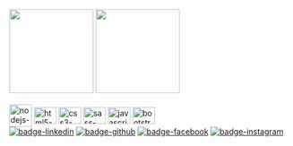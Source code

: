 <!-- Estatísticas e linguagens de programação -->
<div>
  <img height="150rem" src="https://github-readme-stats.vercel.app/api?username=dieggo-torres&theme=dark&show_icons=true&include_all_commits=true" alt="">
  <img height="150rem" src="https://github-readme-stats.vercel.app/api/top-langs/?username=dieggo-torres&theme=dark&layout=compact&language_count=10" alt="">
</div>
<!-- Fim Estatísticas e linguagens de programação -->

<br>

<!-- Ícones de linguagens de programação -->
<div style="display: inline-block">
  <img align="center" alt="nodejs-icone" height="40" width="40" src="https://cdn.jsdelivr.net/gh/devicons/devicon/icons/nodejs/nodejs-original-wordmark.svg" />
  <img align="center" alt="html5-icone" height="30" width="40" src="https://cdn.jsdelivr.net/gh/devicons/devicon/icons/html5/html5-original.svg">
  <img align="center" alt="css3-icone" height="30" width="40" src="https://cdn.jsdelivr.net/gh/devicons/devicon/icons/css3/css3-original.svg">
  <img align="center" alt="sass-icone" height="30" width="40" src="https://cdn.jsdelivr.net/gh/devicons/devicon/icons/sass/sass-original.svg" />
  <img align="center" alt="javascript-icone" height="30" width="40" src="https://cdn.jsdelivr.net/gh/devicons/devicon/icons/javascript/javascript-original.svg">
  <img align="center" alt="bootstrap-icone" height="30" width="40" src="https://cdn.jsdelivr.net/gh/devicons/devicon/icons/bootstrap/bootstrap-original.svg">
</div>
<!-- Fim Ícones de linguagens de programação -->

<br>

<!-- Contato -->
<div>
  <a href="https://www.linkedin.com/in/diego-moura-torres/" target="_blank" ><img alt="badge-linkedin" src="https://img.shields.io/badge/LinkedIn-0077B5?style=for-the-badge&logo=linkedin&logoColor=white" target="_blank"></a>
  <a href="https://github.com/dieggo-torres" target="_blank" ><img alt="badge-github" src="https://img.shields.io/badge/GitHub-100000?style=for-the-badge&logo=github&logoColor=white" target="_blank"></a>
  <a href="https://www.facebook.com/diego.mouratorres/" target="_blank" ><img alt="badge-facebook" src="https://img.shields.io/badge/Facebook-1877F2?style=for-the-badge&logo=facebook&logoColor=white" target="_blank"></a>
  <a href="https://www.instagram.com/dieggo_torres/" target="_blank" ><img alt="badge-instagram" src="https://img.shields.io/badge/Instagram-E4405F?style=for-the-badge&logo=instagram&logoColor=white" target="_blank"></a>
</div>
<!-- Fim Contato -->
